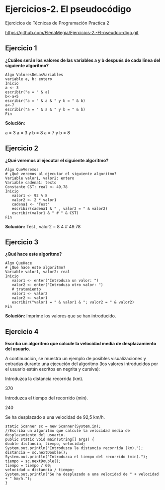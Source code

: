 # Ejercicios-2. El pseudocódigo
Ejercicios de Técnicas de Programación Practica 2


https://github.com/ElenaMegia/Ejercicios-2.-El-pseudoc-digo.git

## Ejercicio 1


**¿Cuáles serán los valores de las variables a y b después de cada línea del siguiente algoritmo?**

~~~~~~~~~~~~~~~~~~
Algo ValoresDeLasVariables
variable a, b: entero
Inicio
a <- 3  
escribir("a = " & a)  
b<-a+5  
escribir("a = " & a & " y b = " & b)  
a<-7  
escribir("a = " & a & " y b = " & b)  
Fin 
~~~~~~~~~~~~~~~~~~
__Solución:__

a = 3
a = 3 y b = 8
a = 7 y b = 8

## Ejercicio 2

**¿Qué veremos al ejecutar el siguiente algoritmo?**
~~~~~~
Algo QueVeremos 
# ¿Qué veremos al ejecutar el siguiente algoritmo?  
Variable valor1, valor2: entero  
Variable cadena1: texto  
Constante CST: real <- 49,78  
Inicio  
   valor1 <- 92 % 8  
   valor2 <- 2 * valor1  
   cadena1 <- "Test"  
   escribir(cadena1 & " , valor2 = " & valor2)  
   escribir(valor1 & " # " & CST)  
Fin
~~~~~~
__Solución:__
Test , valor2 = 8
4 # 49.78

## Ejercicio 3

**¿Qué hace este algoritmo?**

~~~~~~
Algo QueHace  
# ¿Qué hace este algoritmo?  
Variable valor1, valor2: real  
Inicio  
   valor1 <- enter("Introduza un valor: ")  
   valor2 <- enter("Introduza otro valor: ")  
   # tratamiento 
   valor1 <- valor2  
   valor2 <- valor1  
   escribir("valor1 = " & valor1 & "; valor2 = " & valor2)  
Fin 
~~~~~~
__Solución:__
Imprime los valores que se han introducido.

## Ejercicio 4

**Escriba un algoritmo que calcule la velocidad media de desplazamiento del usuario.**

A continuación, se muestra un ejemplo de posibles visualizaciones y entradas durante una ejecución del algoritmo (los valores introducidos por el usuario están escritos en negrita y cursiva):

Introduzca la distancia recorrida (km).

370

Introduzca el tiempo del recorrido (min).

240

Se ha desplazado a una velocidad de 92,5 km/h.

~~~~
static Scanner sc = new Scanner(System.in);
//Escriba un algoritmo que calcule la velocidad media de desplazamiento del usuario.
public static void main(String[] args) {
double distancia, tiempo, velocidad;
System.out.println("Introduzca la distancia recorrida (km).");
distancia = sc.nextDouble();
System.out.println("Introduzca el tiempo del recorrido (min).");
tiempo = sc.nextDouble();
tiempo = tiempo / 60;
velocidad = distancia / tiempo;
System.out.println("Se ha desplazado a una velocidad de " + velocidad + " km/h.");
}
~~~~


